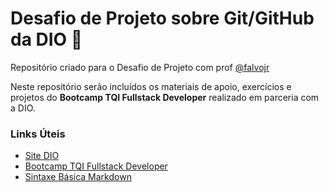 # Desafio de Projeto sobre Git/GitHub da DIO 🚀

Repositório criado para o Desafio de Projeto com prof [@falvojr](https://github.com/falvojr)

Neste repositório serão incluídos os materiais de apoio, exercícios e projetos do **Bootcamp TQI Fullstack Developer** realizado em parceria com a DIO.


### Links Úteis
 - [Site DIO](https://www.dio.me)
 - [Bootcamp TQI Fullstack Developer](https://web.dio.me/track/tqi-fullstack-developer)
 - [Sintaxe Básica Markdown](https://www.markdownguide.org/basic-syntax/)
